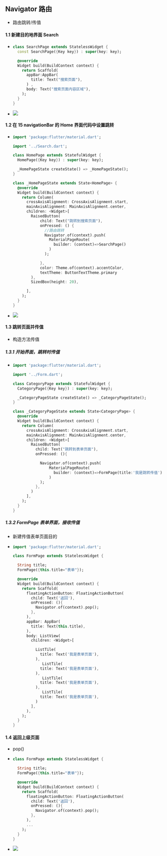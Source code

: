 ## Navigator 路由

- 路由跳转/传值



#### 1.1 新建目的地界面 Search

- ```dart
  class SearchPage extends StatelessWidget {
    const SearchPage({Key key}) : super(key: key);
  
    @override
    Widget build(BuildContext context) {
      return Scaffold(
        appBar:AppBar(
          title: Text("搜索页面"),
        ) ,
        body: Text("搜索页面内容区域"),
      );
    }
  }
  
  ```

- ![](https://user-gold-cdn.xitu.io/2020/5/4/171de02d978a0b32?w=1155&h=677&f=png&s=479104)





#### 1.2 在 15 navigationBar 的 Home 界面代码中设置跳转

- ```dart
  import 'package:flutter/material.dart';
  
  import '../Search.dart';
  
  class HomePage extends StatefulWidget {
    HomePage({Key key}) : super(key: key);
  
    _HomePageState createState() => _HomePageState();
  }
  
  class _HomePageState extends State<HomePage> {
    @override
    Widget build(BuildContext context) {
      return Column(
        crossAxisAlignment: CrossAxisAlignment.start,
        mainAxisAlignment: MainAxisAlignment.center,
        children: <Widget>[
          RaisedButton(
              child: Text("跳转到搜索页面"),
              onPressed: () {
                //路由跳转
                Navigator.of(context).push(
                  MaterialPageRoute(
                    builder: (context)=>SearchPage()
                  )
                );
  
              },
              color: Theme.of(context).accentColor,
              textTheme: ButtonTextTheme.primary
          ),
          SizedBox(height: 20),        
  
        ],
      );
    }
  }
  
  ```

- ![](https://user-gold-cdn.xitu.io/2020/5/4/171de051d9ed0dac?w=1389&h=688&f=png&s=605468)







#### 1.3  跳转页面并传值

- 构造方法传值




##### 1.3.1  开始界面，跳转时传值

- ```dart
  import 'package:flutter/material.dart';
  
  import '../Form.dart';
  
  class CategoryPage extends StatefulWidget {
    CategoryPage({Key key}) : super(key: key);
  
    _CategoryPageState createState() => _CategoryPageState();
  }
  
  class _CategoryPageState extends State<CategoryPage> {
    @override
    Widget build(BuildContext context) {
      return Column(
        crossAxisAlignment: CrossAxisAlignment.start,
        mainAxisAlignment: MainAxisAlignment.center,
        children: <Widget>[
          RaisedButton(
            child: Text("跳转到表单页面"),
            onPressed: (){
  
              Navigator.of(context).push(
                  MaterialPageRoute(
                    builder: (context)=>FormPage(title:'我是跳转传值')
                  )
              );
            },
          )
        ],
      );
    }
  }
  ```





##### 1.3.2 FormPage 表单界面，接收传值

- 新建传值表单页面目的

- ```dart
  import 'package:flutter/material.dart';
  
  class FormPage extends StatelessWidget {
  
    String title;
    FormPage({this.title="表单"});
  
    @override
    Widget build(BuildContext context) {
      return Scaffold(
        floatingActionButton: FloatingActionButton(
          child: Text('返回'),
          onPressed: (){
            Navigator.of(context).pop();
          },
        ),
        appBar: AppBar(
          title: Text(this.title),
        ),
        body: ListView(
          children: <Widget>[
  
            ListTile(
              title: Text('我是表单页面'),
            ),
               ListTile(
              title: Text('我是表单页面'),
            ),
               ListTile(
              title: Text('我是表单页面'),
            ),
               ListTile(
              title: Text('我是表单页面'),
            )
          ],
        ),
      );
    }
  }
  ```





####  1.4 返回上级页面

- pop()

- ```dart
  class FormPage extends StatelessWidget {
  
    String title;
    FormPage({this.title="表单"});
  
    @override
    Widget build(BuildContext context) {
      return Scaffold(
        floatingActionButton: FloatingActionButton(
          child: Text('返回'),
          onPressed: (){
            Navigator.of(context).pop();
          },
        ),
        ...
      );
    }
  }
  ```

- ![](https://user-gold-cdn.xitu.io/2020/5/4/171de10603d3a891?w=772&h=449&f=png&s=166061)